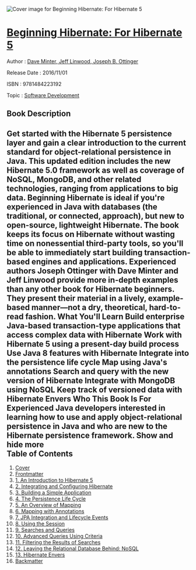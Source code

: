 ![Cover image for Beginning Hibernate: For Hibernate 5](https://imgdetail.ebookreading.net/cover/cover/software_development/EB9781484223192.jpg)

[Beginning Hibernate: For Hibernate 5](https://ebookreading.net/view/book/Beginning+Hibernate%3A+For+Hibernate+5-EB9781484223192_1.html "Beginning Hibernate: For Hibernate 5")
====================================================================================================================

Author : [Dave Minter](https://ebookreading.net/search/author/Dave+Minter),[ Jeff Linwood](https://ebookreading.net/search/author/+Jeff+Linwood),[ Joseph B. Ottinger](https://ebookreading.net/search/author/+Joseph+B.+Ottinger)

Release Date : 2016/11/01

ISBN : 9781484223192

Topic : [Software Development](https://ebookreading.net/search/category/software-development)

Book Description
-----------------

 Get started with the Hibernate 5 persistence layer and gain a clear introduction to the current standard for object-relational persistence in Java. This updated edition includes the new Hibernate 5.0 framework as well as coverage of NoSQL, MongoDB, and other related technologies, ranging from applications to big data. Beginning Hibernate is ideal if you're experienced in Java with databases (the traditional, or connected, approach), but new to open-source, lightweight Hibernate.
The book keeps its focus on Hibernate without wasting time on nonessential third-party tools, so you'll be able to immediately start building transaction-based engines and applications. Experienced authors Joseph Ottinger with Dave Minter and Jeff Linwood provide more in-depth examples than any other book for Hibernate beginners. They present their material in a lively, example-based manner—not a dry, theoretical, hard-to-read fashion.
What You'll Learn
Build enterprise Java-based transaction-type applications that access complex data with Hibernate
Work with Hibernate 5 using a present-day build process
Use Java 8 features with Hibernate
Integrate into the persistence life cycle
Map using Java's annotations
Search and query with the new version of Hibernate
Integrate with MongoDB using NoSQL
Keep track of versioned data with Hibernate Envers
Who This Book Is For
Experienced Java developers interested in learning how to use and apply object-relational persistence in Java and who are new to the Hibernate persistence framework.
        Show and hide more                
Table of Contents
-----------------

1. [Cover](https://ebookreading.net/view/book/Beginning+Hibernate%3A+For+Hibernate+5-EB9781484223192_1.html)
1. [Frontmatter](https://ebookreading.net/view/book/Beginning+Hibernate%3A+For+Hibernate+5-EB9781484223192_2.html)
1. [1. An Introduction to Hibernate 5](https://ebookreading.net/view/book/Beginning+Hibernate%3A+For+Hibernate+5-EB9781484223192_3.html)
1. [2. Integrating and Configuring Hibernate](https://ebookreading.net/view/book/Beginning+Hibernate%3A+For+Hibernate+5-EB9781484223192_4.html)
1. [3. Building a Simple Application](https://ebookreading.net/view/book/Beginning+Hibernate%3A+For+Hibernate+5-EB9781484223192_5.html)
1. [4. The Persistence Life Cycle](https://ebookreading.net/view/book/Beginning+Hibernate%3A+For+Hibernate+5-EB9781484223192_6.html)
1. [5. An Overview of Mapping](https://ebookreading.net/view/book/Beginning+Hibernate%3A+For+Hibernate+5-EB9781484223192_7.html)
1. [6. Mapping with Annotations](https://ebookreading.net/view/book/Beginning+Hibernate%3A+For+Hibernate+5-EB9781484223192_8.html)
1. [7. JPA Integration and Lifecycle Events](https://ebookreading.net/view/book/Beginning+Hibernate%3A+For+Hibernate+5-EB9781484223192_9.html)
1. [8. Using the Session](https://ebookreading.net/view/book/Beginning+Hibernate%3A+For+Hibernate+5-EB9781484223192_10.html)
1. [9. Searches and Queries](https://ebookreading.net/view/book/Beginning+Hibernate%3A+For+Hibernate+5-EB9781484223192_11.html)
1. [10. Advanced Queries Using Criteria](https://ebookreading.net/view/book/Beginning+Hibernate%3A+For+Hibernate+5-EB9781484223192_12.html)
1. [11. Filtering the Results of Searches](https://ebookreading.net/view/book/Beginning+Hibernate%3A+For+Hibernate+5-EB9781484223192_13.html)
1. [12. Leaving the Relational Database Behind: NoSQL](https://ebookreading.net/view/book/Beginning+Hibernate%3A+For+Hibernate+5-EB9781484223192_14.html)
1. [13. Hibernate Envers](https://ebookreading.net/view/book/Beginning+Hibernate%3A+For+Hibernate+5-EB9781484223192_15.html)
1. [Backmatter](https://ebookreading.net/view/book/Beginning+Hibernate%3A+For+Hibernate+5-EB9781484223192_16.html)
